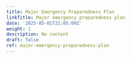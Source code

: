 ```yaml
---
title: Major Emergency Preparedness Plan
linkTitle: Major emergency preparedness plan
date: '2025-05-01T21:05:00Z'
weight: 1
description: No content
draft: false
ref: major-emergency-preparedness-plan
---
```


